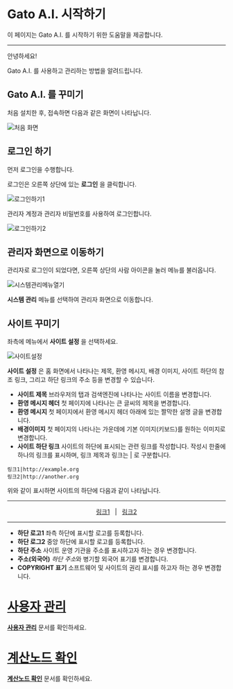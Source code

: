 # Gato A.I. 시작하기

이 페이지는 Gato A.I. 를 시작하기 위한 도움말을 제공합니다.

----

안녕하세요!

Gato A.I. 를 사용하고 관리하는 방법을 알려드립니다.



## Gato A.I. 를 꾸미기

처음 설치한 후, 접속하면 다음과 같은 화면이 나타납니다.

![처음 화면](https://files.readme.io/6d2c57a-Setup1.png)

## 로그인 하기

먼저 로그인을 수행합니다.

로그인은 오른쪽 상단에 있는 **로그인** 을 클릭합니다. 

![로그인하기1](https://files.readme.io/b0b7343-Setup2.png)

관리자 계정과 관리자 비밀번호를 사용하여 로그인합니다.

![로그인하기2](https://files.readme.io/1b62f4c-Setup3.png)


## 관리자 화면으로 이동하기

관리자로 로그인이 되었다면, 오른쪽 상단의 사람 아이콘을 눌러 메뉴를 불러옵니다.

![시스템관리메뉴열기](https://files.readme.io/5aad244-Setup4.png)

**시스템 관리** 메뉴를 선택하여 관리자 화면으로 이동합니다.


## 사이트 꾸미기

좌측에 메뉴에서 **사이트 설정** 을 선택하세요.

![사이트설정](https://files.readme.io/b6229da-Setup5.png)

**사이트 설정** 은 홈 화면에서 나타나는 제목, 환영 메시지, 배경 이미지, 사이트 하단의 참조 링크, 그리고 하단 링크의 주소 등을 변경할 수 있습니다.


* **사이트 제목** 브라우저의 탭과 검색엔진에 나타나는 사이트 이름을 변경합니다.
* **환영 메시지 헤더** 첫 페이지에 나타나는 큰 글씨의 제목을 변경합니다.
* **환영 메시지** 첫 페이지에서 환영 메시지 헤더 아래에 있는 짤막한 설명 글을 변경합니다.
* **배경이미지** 첫 페이지의 나타나는 가운데에 기본 이미지(키보드)를 원하는 이미지로 변경합니다.
* **사이트 하단 링크** 사이트의 하단에 표시되는 관련 링크를 작성합니다.
  작성시 한줄에 하나의 링크를 표시하며, 링크 제목과 링크는 | 로 구분합니다.
  
  
```text
링크1|http://example.org
링크2|http://another.org
```

 위와 같이 표시하면 사이트의 하단에 다음과 같이 나타납니다.

---
<div align=center><a href="http://example.org">링크1</a> &nbsp; | &nbsp; <a href="http://another.org">링크2</a></div>

---

* **하단 로고1** 좌측 하단에 표시할 로고를 등록합니다.
* **하단 로그2** 중앙 하단에 표시할 로고를 등록합니다.
* **하단 주소** 사이트 운영 기관을 주소를 표시하고자 하는 경우 변경합니다.
* **주소(외국어)** *하단 주소*와 병기할 외국어 표기를 변경합니다.
* **COPYRIGHT 표기** 소프트웨어 및 사이트의 권리 표시를 하고자 하는 경우 변경합니다.


# [사용자 관리](./User.md)

**[사용자 관리](./User.md)** 문서를 확인하세요.


# [계산노드 확인](./Monitoring.md)

**[계산노드 확인](./Monitoring.md)** 문서를 확인하세요.
